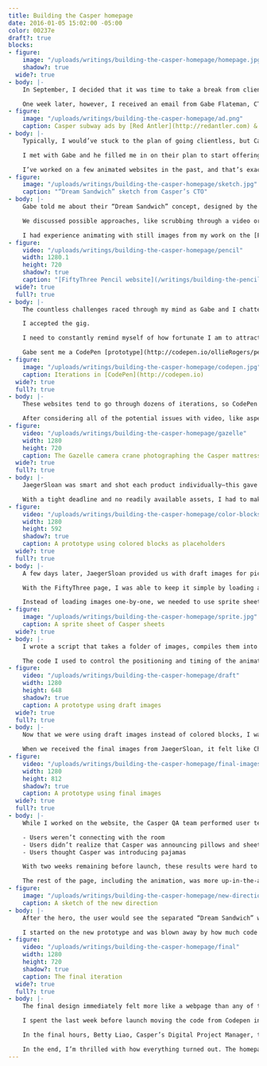 ```yaml
---
title: Building the Casper homepage
date: 2016-01-05 15:02:00 -05:00
color: 00237e
draft?: true
blocks:
- figure:
    image: "/uploads/writings/building-the-casper-homepage/homepage.jpg"
    shadow?: true
  wide?: true
- body: |-
    In September, I decided that it was time to take a break from client work. I would focus 100% of my time on my freelancing app, [Cushion](http://cushionapp.com), and hopefully reach a point where I could live off its income.

    One week later, however, I received an email from Gabe Flateman, CTO and co-founder of [Casper](http://casper.com). If you live in New York, you’re probably well aware of Casper because their subway ads are *everywhere*. In short, Casper is a mattress startup with emphasis on quality, affordability, and customer support.
- figure:
    image: "/uploads/writings/building-the-casper-homepage/ad.png"
    caption: Casper subway ads by [Red Antler](http://redantler.com) & [Tomi Um](http://tomiillustration.com)
- body: |-
    Typically, I would’ve stuck to the plan of going clientless, but Casper is an enticing client—I simply couldn’t pass up the opportunity to at least chat. If anything, this would allow me to work full-time on Cushion for even longer.

    I met with Gabe and he filled me in on their plan to start offering pillows and sheets along with their signature mattress (not my typical client). To announce their new products, they needed a fancy new homepage.

    I’ve worked on a few animated websites in the past, and that’s exactly how Gabe found me. These websites are fun because they give me the chance to experiment. I also do my best work under the pressure of their challenges and countless unknowns, like whether the website is even possible.
- figure:
    image: "/uploads/writings/building-the-casper-homepage/sketch.jpg"
    caption: "“Dream Sandwich” sketch from Casper’s CTO"
- body: |-
    Gabe told me about their “Dream Sandwich” concept, designed by the creative studio, [JaegerSloan](http://jaegersloan.com). The bed would separate in mid-air and each product would float up the page as the user scrolls. Then, the products would float back down and land as a complete bed.

    We discussed possible approaches, like scrubbing through a video or swapping out still images. Video is easy, but sacrifices quality and control. Stills are more flexible and higher quality, but at the cost of file size. Regardless of the direction we took, it was clear that this would be a real challenge.

    I had experience animating with still images from my work on the [FiftyThree Pencil page](/writings/building-the-pencil-page), where a hand holding a Pencil rotates as the user scrolls. That, however, was only a small section of the page using only a dozen images. The Casper website, on the other hand, would potentially be hundreds of hi-res images spanning the entire window.
- figure:
    video: "/uploads/writings/building-the-casper-homepage/pencil"
    width: 1280.1
    height: 720
    shadow?: true
    caption: "[FiftyThree Pencil website](/writings/building-the-pencil-page)"
  wide?: true
  full?: true
- body: |-
    The countless challenges raced through my mind as Gabe and I chatted—file size, performance, file size, image quality, file size, deadline. I could’ve walked away, but after brainstorming and talking through all the obstacles, I felt invested in the website—I wanted to be the one to make this special.

    I accepted the gig.

    I need to constantly remind myself of how fortunate I am to attract this caliber of client, and more importantly, that building websites even counts as a profession—let alone a valuable one. At any time, tides could shift and the industry could take a nosedive. It sounds far-fetched, but I was once a skilled Flash developer.

    Gabe sent me a CodePen [prototype](http://codepen.io/ollieRogers/pen/lfeLc/) they made for scrubbing a video with the scrollbar. [CodePen](http://codepen.io) and other web-based IDEs were completely foreign to me, so this was a first. I forked Casper’s prototype and added friction to make the scrubbing smoother. I was blown away by how easy it was to set up and share iterations. So much, in fact, that I decided to use it for the rest of the project.
- figure:
    image: "/uploads/writings/building-the-casper-homepage/codepen.jpg"
    caption: Iterations in [CodePen](http://codepen.io)
  wide?: true
  full?: true
- body: |-
    These websites tend to go through dozens of iterations, so CodePen was the perfect tool for me to quickly make changes and get instant feedback from Casper. Whenever we decided to go in a different direction, I would simply fork the latest prototype and move on. This left me with shareable save points that I could easily link to.

    After considering all of the potential issues with video, like aspect ratio and browser compatibility, we decided to ditch that approach. This was definitely for the best because if we were to discover a deal-breaker after shooting the video, we would be in a really sticky situation. By using still images, we would at least have some outs if anything went south.
- figure:
    video: "/uploads/writings/building-the-casper-homepage/gazelle"
    width: 1280
    height: 720
    caption: The Gazelle camera crane photographing the Casper mattress
  wide?: true
  full?: true
- body: |-
    JaegerSloan was smart and shot each product individually—this gave us more control over scaling and positioning. They used a Gazelle camera crane on a green screen, which provided us with a smooth series of angles that we could select from. If I learned anything throughout this project, it’s that Casper *does not* mess around when it comes to big ideas.

    With a tight deadline and no readily available assets, I had to make the most of my time. While JaegerSloan worked on touching up the images, I started coding a prototype using colored blocks as placeholders. This allowed me to focus on the timing, positioning, and feel of the animation before even thinking about actual images.
- figure:
    video: "/uploads/writings/building-the-casper-homepage/color-blocks"
    width: 1280
    height: 592
    shadow?: true
    caption: A prototype using colored blocks as placeholders
  wide?: true
  full?: true
- body: |-
    A few days later, JaegerSloan provided us with draft images for picking which frames we would need for the final animation. Because of the tight deadline, we didn’t have the luxury of touching up every single image from the photoshoot. And because of the concern with file size, we needed to know the frame rate that would require the fewest number of images while still feeling smooth.

    With the FiftyThree page, I was able to keep it simple by loading a dozen images individually. With Casper, however, I’m dealing with hundreds of images, so the number of requests became a big concern as well.

    Instead of loading images one-by-one, we needed to use sprite sheets—combining every frame of a product as one image. If we have 5 products on the page, the browser would only need to load 5 images with 100 frames versus 500 single-frame images. The file size would also be much lower because the images within the sprite sheet could share colors.
- figure:
    image: "/uploads/writings/building-the-casper-homepage/sprite.jpg"
    caption: A sprite sheet of Casper sheets
  wide?: true
- body: |-
    I wrote a script that takes a folder of images, compiles them into a sprite sheet, and optimizes the sheet to save even more on file size. The result is a single image and a CSS file of the background positions of the frames within the sprite sheet. In the Javscript, I simply change the class name of an element to display the correct frame.

    The code I used to control the positioning and timing of the animation is step-based, similar to the system I wrote for Dropbox’s [Carousel website](/writings/building-the-carousel-website). Each step has a duration and an array of items to animate. And each item has start/end values for each property (x, y, etc). The current step is detected based on the scroll position. The items then animate based on the scroll position within the current step. Everything is based on relative percentages, so if a specific step needs to be shortened or lengthened, I can increase the duration of that step and the animation will adjust itself.
- figure:
    video: "/uploads/writings/building-the-casper-homepage/draft"
    width: 1280
    height: 648
    shadow?: true
    caption: A prototype using draft images
  wide?: true
  full?: true
- body: |-
    Now that we were using draft images instead of colored blocks, I was able to get a much better sense of the animation’s feel. It was exciting to see everything coming together—even as a draft. I tweaked the timing and positioning to smooth out the rough spots and shared the new prototype with Casper.

    When we received the final images from JaegerSloan, it felt like Christmas. I had been working with the draft images for so long that I forgot that they were drafts—my brain learned to ignore their rough edges and color. Once I swapped out the drafts for the retouched images, everything instantly felt like a real webpage—no longer a prototype.
- figure:
    video: "/uploads/writings/building-the-casper-homepage/final-images"
    width: 1280
    height: 812
    shadow?: true
    caption: A prototype using final images
  wide?: true
  full?: true
- body: |-
    While I worked on the website, the Casper QA team performed user tests with each major iteration I sent them, rather than launching and hoping for the best. With the final images in place, they were able to discover a few difficult truths.

    - Users weren’t connecting with the room
    - Users didn’t realize that Casper was announcing pillows and sheets
    - Users thought Casper was introducing pajamas

    With two weeks remaining before launch, these results were hard to swallow. We had to make some big changes, but fortunately, not all was lost. To make the room feel more relatable, Casper brought back the hero image with one of their lifestyle photos. This provided a more realistic image of a bedroom with more emphasis on the announcement copy. Instead of distracting the user with an animation right off-the-bat, the still image would give them time to digest the copy and realize that Casper now has sheets and pillows.

    The rest of the page, including the animation, was more up-in-the-air at this point. Casper’s Director of Design, Huy Vu, and Senior Designer, Jarrod Barretto, focused on a new design. It would reuse the elements of the animation, but ditch the idea of the step-based animation.
- figure:
    image: "/uploads/writings/building-the-casper-homepage/new-direction.jpg"
    caption: A sketch of the new direction
- body: |-
    After the hero, the user would see the separated “Dream Sandwich” with buttons linking to each product. They would then scroll through the individual products before hitting the rest of the page. As the products move up the page, they would “rotate” with the scroll to create the illusion of 3D perspective.

    I started on the new prototype and was blown away by how much code I was able to remove. I treated each section of the page as a self-contained block with its own scroll percentage. The items would move up the page like normal HTML elements, but the “rotation” would be determined by their independent position on the page. This approach cut the code to roughly 30 lines, down from over 600.
- figure:
    video: "/uploads/writings/building-the-casper-homepage/final"
    width: 1280
    height: 720
    shadow?: true
    caption: The final iteration
  wide?: true
  full?: true
- body: |-
    The final design immediately felt more like a webpage than any of the previous iterations, and I find the design much more effective than a complex animation—it doesn’t hijack the scroll or move elements against the grain of the page. If the user scrolls quickly from top to bottom, they might not even notice the rotating products, but once they do, it will wow them even more.

    I spent the last week before launch moving the code from Codepen into Casper’s repo. Joseph Cortwabi, one of Casper’s front-end engineers, worked closely with Jarrod to fine-tune the hero across screen resolutions and orientations while Kei Sato, another front-end engineer, helped with the shop modules at the bottom of the page.

    In the final hours, Betty Liao, Casper’s Digital Project Manager, tested a gnarly iOS7 bug for me while I attempted to blindly fix it (without the device). A few stressful minutes later, I merged my final pull request and called it a night. Casper launched the next day.

    In the end, I’m thrilled with how everything turned out. The homepage fits that perfect balance between subtle and special without going overboard with animations. I had a blast working with the team and witnessing them build the rest of the website around my small contribution. I look forward to watching Casper grow, and I hope to hear from them again when they inevitably launch pajamas.
---
```


